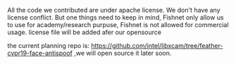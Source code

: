 All the code we contributed are under apache license. We don't have any license conflict. But one things need to keep in mind, Fishnet only allow us to use for academy/research purpuse, Fishnet is not allowed for commercial usage. 
license file will be added afer our opensource 

the current planning repo is: https://github.com/intel/libxcam/tree/feather-cvpr19-face-antispoof ,we will open source it later soon.
